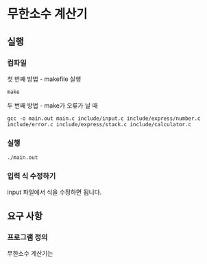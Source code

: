 # 무한소수 계산기

## 실행

### 컴파일

첫 번째 방법 - makefile 실행

```shell
make
```
두 번째 방법 - make가 오류가 날 때
```shell
gcc -o main.out main.c include/input.c include/express/number.c include/error.c include/express/stack.c include/calculator.c
```
### 실행
```shell
./main.out
```

### 입력 식 수정하기
input 파일에서 식을 수정하면 됩니다.

## 요구 사항

### 프로그램 정의

무한소수 계산기는 
